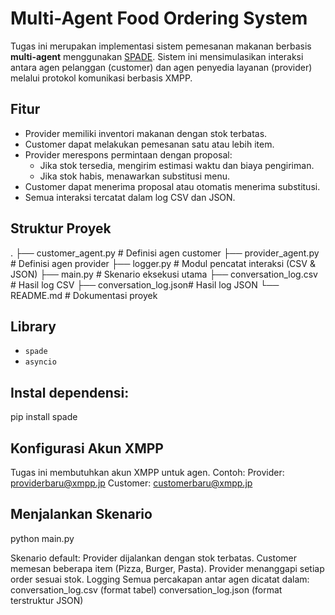 # Multi-Agent Food Ordering System

Tugas ini merupakan implementasi sistem pemesanan makanan berbasis **multi-agent** menggunakan [SPADE](https://spade-mas.readthedocs.io/en/latest/). Sistem ini mensimulasikan interaksi antara agen pelanggan (customer) dan agen penyedia layanan (provider) melalui protokol komunikasi berbasis XMPP.

## Fitur
- Provider memiliki inventori makanan dengan stok terbatas.
- Customer dapat melakukan pemesanan satu atau lebih item.
- Provider merespons permintaan dengan proposal:
  - Jika stok tersedia, mengirim estimasi waktu dan biaya pengiriman.
  - Jika stok habis, menawarkan substitusi menu.
- Customer dapat menerima proposal atau otomatis menerima substitusi.
- Semua interaksi tercatat dalam log CSV dan JSON.

## Struktur Proyek
.
├── customer_agent.py    # Definisi agen customer
├── provider_agent.py    # Definisi agen provider
├── logger.py            # Modul pencatat interaksi (CSV & JSON)
├── main.py              # Skenario eksekusi utama
├── conversation_log.csv # Hasil log CSV
├── conversation_log.json# Hasil log JSON
└── README.md            # Dokumentasi proyek




## Library
- `spade`
- `asyncio`


## Instal dependensi:
pip install spade

## Konfigurasi Akun XMPP

Tugas ini membutuhkan akun XMPP untuk agen.
Contoh:
Provider: providerbaru@xmpp.jp
Customer: customerbaru@xmpp.jp

## Menjalankan Skenario
python main.py

Skenario default:
Provider dijalankan dengan stok terbatas.
Customer memesan beberapa item (Pizza, Burger, Pasta).
Provider menanggapi setiap order sesuai stok.
Logging
Semua percakapan antar agen dicatat dalam:
conversation_log.csv (format tabel)
conversation_log.json (format terstruktur JSON)

